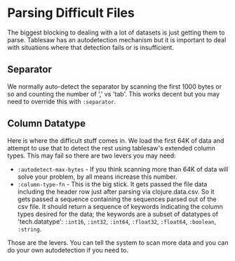 # Parsing Difficult Files

The biggest blocking to dealing with a lot of datasets is just getting them
to parse.  Tablesaw has an autodetection mechanism but it is important
to deal with situations where that detection fails or is insufficient.

## Separator

We normally auto-detect the separator by scanning the first 1000 bytes or
so and counting the number of ',' vs 'tab'.  This works decent but you
may need to override this with `:separator`.


## Column Datatype

Here is where the difficult stuff comes in.  We load the first 64K of data
and attempt to use that to detect the rest using tablesaw's extended column
types.  This may fail so there are two levers you may need:


* `:autodetect-max-bytes` - If you think scanning more than 64K of data will
solve your problem, by all means increase this number.
* `:column-type-fn` - This is the big stick.  It gets passed the file data including
the header row just after parsing via clojure.data.csv.  So it gets passed a sequence
containing the sequences parsed out of the csv file.  It should return a sequence
of keywords indicating the column types desired for the data; the keywords are
a subset of datatypes of 'tech.datatype': `:int16`, `:int32`, `:int64`, `:float32`,
`:float64`, `:boolean`, `:string`.


Those are the levers.  You can tell the system to scan more data and you can do your
own autodetection if you need to.
